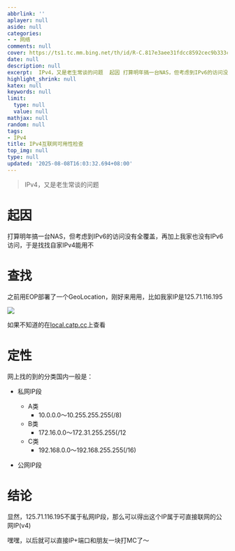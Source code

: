 ```yaml
---
abbrlink: ''
aplayer: null
aside: null
categories:
- - 网络
comments: null
cover: https://ts1.tc.mm.bing.net/th/id/R-C.817e3aee31fdcc8592cec9b333c8dd7e?rik=Oc%2fMCSugodyXAg&pid=ImgRaw&r=0
date: null
description: null
excerpt:  IPv4，又是老生常谈的问题  起因 打算明年搞一台NAS，但考虑到IPv6的访问没有全覆盖，再加上我家也没有IPv6访问，于是找找自家IPv4能用不 查找 之前用EOP部署了一个GeoLocation，刚好来用用，比如我家IP是125.71.116.195  如果不知道的在local.catp.cc上查看 定性 网上找的到的分类国内一般是：   私网IP段  A类  10.0.0.0～10.2...
highlight_shrink: null
katex: null
keywords: null
limit:
  type: null
  value: null
mathjax: null
random: null
tags:
- IPv4
title: IPv4互联网可用性检查
top_img: null
type: null
updated: '2025-08-08T16:03:32.694+08:00'
---
```

> IPv4，又是老生常谈的问题

# 起因

打算明年搞一台NAS，但考虑到IPv6的访问没有全覆盖，再加上我家也没有IPv6访问，于是找找自家IPv4能用不

# 查找

之前用EOP部署了一个GeoLocation，刚好来用用，比如我家IP是125.71.116.195

![](https://bgithub.xyz/awaidea/pics/raw/main/25/8/46066edad9fad9d1d9d00478631858a3.png)

如果不知道的在[local.catp.cc](https://local.catp.cc)上查看

# 定性

网上找的到的分类国内一般是：

- 私网IP段
  
  - A类
    - 10.0.0.0～10.255.255.255(/8)
  - B类
    - 172.16.0.0～172.31.255.255(/12
  - C类
    - 192.168.0.0～192.168.255.255(/16)
- 公网IP段

# 结论

显然，125.71.116.195不属于私网IP段，那么可以得出这个IP属于可直接联网的公网IP(v4)

嘿嘿，以后就可以直接IP+端口和朋友一块打MC了～

